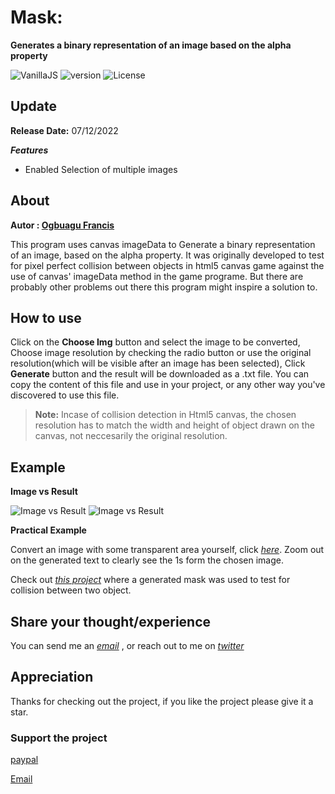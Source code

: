 # Mask:
**Generates a binary representation of an image based on the alpha property**

![VanillaJS](https://img.shields.io/badge/Vanilla%20-JS-yellowgreen) ![version](https://img.shields.io/badge/dynamic/json?color=blue&label=release%20&prefix=%20v%20&query=version&suffix=%20&url=https%3A%2F%2Fraw.githubusercontent.com%2FWizard-Js%2Fmask%2Fmain%2Fpackage.json)
![License](https://img.shields.io/badge/dynamic/json?color=yellowgreen&label=License&prefix=%20&query=license&suffix=%20&url=https%3A%2F%2Fraw.githubusercontent.com%2FWizard-Js%2Fmask%2Fmain%2Fpackage.json)

## Update

**Release Date:** 07/12/2022

***Features***
 * Enabled Selection of multiple images

## About

**Autor : [Ogbuagu Francis](http://ogbuaguwizard.github.io)**

This program uses canvas imageData to Generate a binary representation of an image, based on the alpha property.
It was originally developed to test for pixel perfect collision between objects in html5 canvas game against the use of canvas' imageData method in the game programe. But there are probably other problems out there this program might inspire a solution to.


## How to use

Click on the **Choose Img** button and select the image to be converted,
Choose image resolution by checking the radio button or use the original resolution(which will be visible after an image has been selected),
Click **Generate** button and the result will be downloaded as a .txt file.
You can copy the content of this file and use in your project, or any other way you've discovered to use this file.

> **Note:** Incase of collision detection in Html5 canvas, the chosen resolution has to match the width and height of object drawn on the canvas, not neccesarily the original resolution.

## Example

**Image vs Result**


![Image vs Result](https://drive.google.com/uc?export=view&id=12rY3h0JKhiKkHStH-Uf4XCAsFXvUa8Z9)
![Image vs Result](https://drive.google.com/uc?export=view&id=12qXQvUCD7fl5c_nvsylaEqwJiSyr3EaU)

**Practical Example**

Convert an image with some transparent area yourself, click *[here](https://ogbuaguwizard.github.io/projects/mask)*. Zoom out on the generated text to clearly see the 1s form the chosen image.

Check out *[this project](https://ogbuaguwizard.github.io/projects/NELCA%20Html5%20Game%20Courses/008%20Collision%20Detection/004%20Pixel%20Perfect%20Collision/)* where a generated mask was used to test for collision between two object.

## Share your thought/experience

You can send me an *[email](mailto:ogbuagu.wizard@gmail.com?subject=[GitHub]%20Mask%20Experience)* , or reach out to me on *[twitter](https://twitter.com/OgbuaguWizard)* 

## Appreciation

Thanks for checking out the project, if you like the project please give it a star.

### Support the project

[paypal](https://www.paypal.me/ogbuagufrancis) 


[Email](mailto:ogbuagu.wizard@gmail.com?subject=[GitHub]%20Mask%20Support)
